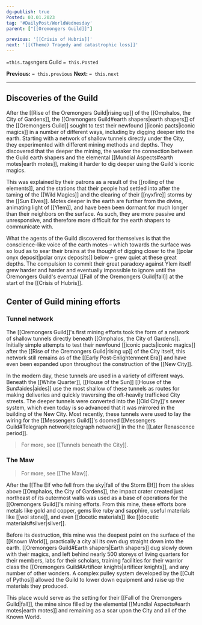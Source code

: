 ```yaml
---
dg-publish: true
Posted: 03.01.2023
tag: '#DailyPost/WorldWednesday'
parent: ["[[Oremongers Guild]]"]

previous: '[[Crisis of Hubris]]'
next: '[[(Theme) Tragedy and catastrophic loss]]'
---
```

`=this.tags`ngers Guild
`= this.Posted`

**Previous:** `= this.previous`
**Next:** `= this.next`

---

## Discoveries of the Guild

After the [[Rise of the Oremongers Guild|rising up]] of the [[Omphalos, the City of Gardens]], the [[Oremongers Guild#earth shapers|earth shapers]] of the [[Oremongers Guild]] sought to test their newfound [[iconic pacts|iconic magics]] in a number of different ways, including by digging deeper into the earth. Starting with a network of shallow tunnels directly under the City, they experimented with different mining methods and depths. They discovered that the deeper the mining, the weaker the connection between the Guild earth shapers and the elemental [[Mundial Aspects#earth motes|earth motes]], making it harder to dig deeper using the Guild's iconic magics.

This was explained by their patrons as a result of the [[roiling of the elements]], and the stations that their people had settled into after the taming of the [[Wild Magics]] and the clearing of their [[nyxfire]] storms by the [[Sun Elves]]. Motes deeper in the earth are further from the divine, animating light of [[Ylem]], and have been been dormant for much longer than their neighbors on the surface. As such, they are more passive and unresponsive, and therefore more difficult for the earth shapers to communicate with.

What the agents of the Guild discovered for themselves is that the conscience-like voice of the earth motes – which towards the surface was so loud as to sear their brains at the thought of digging closer to the [[polar onyx deposit|polar onyx deposits]] below – grew quiet at these great depths. The compulsion to commit their great paradoxy against Ylem itself grew harder and harder and eventually impossible to ignore until the Oremongers Guild's eventual [[Fall of the Oremongers Guild|fall]] at the start of the [[Crisis of Hubris]].

## Center of Guild mining efforts

### Tunnel network

The [[Oremongers Guild]]'s first mining efforts took the form of a network of shallow tunnels directly beneath [[Omphalos, the City of Gardens]]. Initially simple attempts to test their newfound [[iconic pacts|iconic magics]] after the [[Rise of the Oremongers Guild|rising up]] of the City itself, this network still remains as of the [[Early Post-Enlightenment Era]] and have even been expanded upon throughout the construction of the [[New City]].

In the modern day, these tunnels are used in a variety of different ways. Beneath the [[White Quarter]], [[House of the Sun]] [[House of the Sun#aides|aides]] use the most shallow of these tunnels as routes for making deliveries and quickly traversing the oft-heavily trafficked City streets. The deeper tunnels were converted into the [[Old City]]'s sewer system, which even today is so advanced that it was mirrored in the building of the New City. Most recently, these tunnels were used to lay the wiring for the [[Messengers Guild]]'s doomed [[Messengers Guild#Telegraph network|telegraph network]] in the the [[Later Renascence period]].

> For more, see [[Tunnels beneath the City]].

### The Maw

> For more, see [[The Maw]].

After the [[The Elf who fell from the sky|fall of the Storm Elf]] from the skies above [[Omphalos, the City of Gardens]], the impact crater created just northeast of its outermost walls was used as a base of operations for the [[Oremongers Guild]]'s mining efforts. From this mine, these efforts bore metals like gold and copper, gems like ruby and sapphire, useful materials like [[wol stone]], and even [[docetic materials]] like [[docetic materials#silver|silver]].

Before its destruction, this mine was the deepest point on the surface of the [[Known World]], practically a city all its own dug straight down into the earth. [[Oremongers Guild#Earth shapers|Earth shapers]] dug slowly down with their magics, and left behind nearly 500 storeys of living quarters for their members, labs for their scholars, training facilities for their warrior class the [[Oremongers Guild#Artificer knights|artificer knights]], and any number of other wonders. A complex pulley system developed by the [[Cult of Pythos]] allowed the Guild to lower down equipment and raise up the materials they produced.

This place would serve as the setting for their [[Fall of the Oremongers Guild|fall]], the mine since filled by the elemental [[Mundial Aspects#earth motes|earth motes]] and remaining as a scar upon the City and all of the Known World.